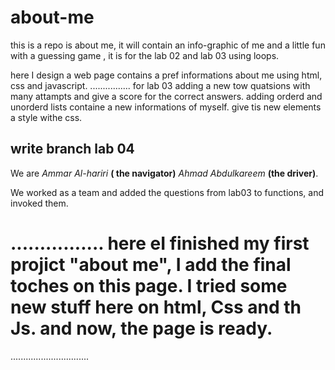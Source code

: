 # about-me
this is a repo is about me, it will contain an info-graphic of me and a little fun with a guessing game  , it is for the lab 02 and lab 03 using loops.

here I design a web page contains a pref informations about me using html, css and javascript.
................
for lab 03 adding a new tow quatsions with many attampts and give a score for the correct answers.
adding orderd and unorderd lists containe a new informations of myself. give tis new elements a style withe css.

## write branch lab 04
We are *Ammar Al-hariri* **( the navigator)** *Ahmad Abdulkareem* **(the driver)**. 

We worked as a team and added the questions from lab03 to functions, and invoked them.

................ 
here eI finished my first projict "about me", I add the final toches on this page.
I tried some new stuff here on html, Css and th Js. and now, the page is ready.
=======

...............................



